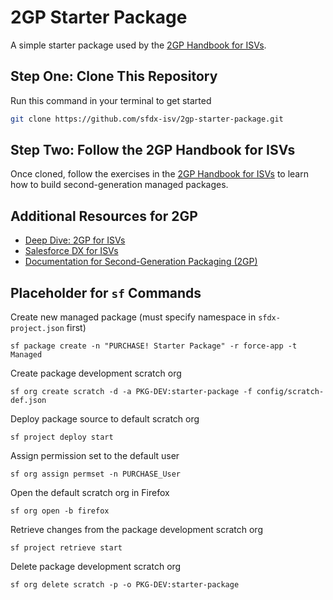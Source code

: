 # 2GP Starter Package

A simple starter package used by the [2GP Handbook for ISVs](http://google.com).

## Step One: Clone This Repository

Run this command in your terminal to get started

```bash
git clone https://github.com/sfdx-isv/2gp-starter-package.git 
```

## Step Two: Follow the 2GP Handbook for ISVs

Once cloned, follow the exercises in the [2GP Handbook for ISVs](http://google.com) to learn how to build second-generation managed packages.

## Additional Resources for 2GP

- [Deep Dive: 2GP for ISVs](https://trailhead.salesforce.com/users/isv-platform-experts/trailmixes/deep-dive-2gp)
- [Salesforce DX for ISVs](https://trailhead.salesforce.com/users/isv-platform-experts/trailmixes/salesforce-dx-for-isvs)
- [Documentation for Second-Generation Packaging (2GP)](https://trailhead.salesforce.com/users/isv-platform-experts/trailmixes/documentation-for-2gp)


## Placeholder for `sf` Commands

Create new managed package (must specify namespace in `sfdx-project.json` first)
```
sf package create -n "PURCHASE! Starter Package" -r force-app -t Managed
```

Create package development scratch org
```
sf org create scratch -d -a PKG-DEV:starter-package -f config/scratch-def.json
```

Deploy package source to default scratch org
```
sf project deploy start
```

Assign permission set to the default user
```
sf org assign permset -n PURCHASE_User
```

Open the default scratch org in Firefox
```
sf org open -b firefox
```

Retrieve changes from the package development scratch org
```
sf project retrieve start
```


Delete package development scratch org
```
sf org delete scratch -p -o PKG-DEV:starter-package
```

